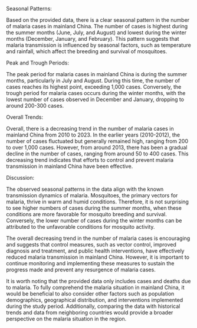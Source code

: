 Seasonal Patterns: 

Based on the provided data, there is a clear seasonal pattern in the number of malaria cases in mainland China. The number of cases is highest during the summer months (June, July, and August) and lowest during the winter months (December, January, and February). This pattern suggests that malaria transmission is influenced by seasonal factors, such as temperature and rainfall, which affect the breeding and survival of mosquitoes.

Peak and Trough Periods: 

The peak period for malaria cases in mainland China is during the summer months, particularly in July and August. During this time, the number of cases reaches its highest point, exceeding 1,000 cases. Conversely, the trough period for malaria cases occurs during the winter months, with the lowest number of cases observed in December and January, dropping to around 200-300 cases.

Overall Trends: 

Overall, there is a decreasing trend in the number of malaria cases in mainland China from 2010 to 2023. In the earlier years (2010-2012), the number of cases fluctuated but generally remained high, ranging from 200 to over 1,000 cases. However, from around 2013, there has been a gradual decline in the number of cases, ranging from around 50 to 400 cases. This decreasing trend indicates that efforts to control and prevent malaria transmission in mainland China have been effective.

Discussion: 

The observed seasonal patterns in the data align with the known transmission dynamics of malaria. Mosquitoes, the primary vectors for malaria, thrive in warm and humid conditions. Therefore, it is not surprising to see higher numbers of cases during the summer months, when these conditions are more favorable for mosquito breeding and survival. Conversely, the lower number of cases during the winter months can be attributed to the unfavorable conditions for mosquito activity.

The overall decreasing trend in the number of malaria cases is encouraging and suggests that control measures, such as vector control, improved diagnosis and treatment, and public health interventions, have effectively reduced malaria transmission in mainland China. However, it is important to continue monitoring and implementing these measures to sustain the progress made and prevent any resurgence of malaria cases.

It is worth noting that the provided data only includes cases and deaths due to malaria. To fully comprehend the malaria situation in mainland China, it would be beneficial to also consider other factors such as population demographics, geographical distribution, and interventions implemented during the study period. Additionally, comparing the data with historical trends and data from neighboring countries would provide a broader perspective on the malaria situation in the region.